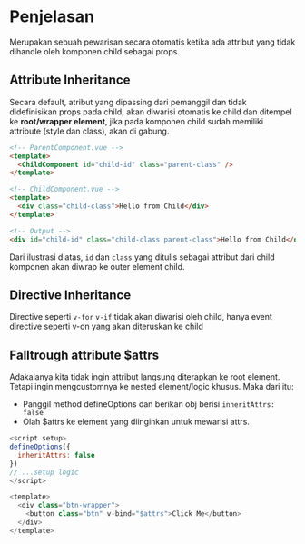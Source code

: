 # Penjelasan

Merupakan sebuah pewarisan secara otomatis ketika ada attribut yang tidak dihandle oleh komponen child sebagai props.

## Attribute Inheritance

Secara default, atribut yang dipassing dari pemanggil dan tidak didefinisikan props pada child, akan diwarisi otomatis ke child dan ditempel ke **root/wrapper element**, jika pada komponen child sudah memiliki attribute (style dan class), akan di gabung.

```HTML
<!-- ParentComponent.vue -->
<template>
  <ChildComponent id="child-id" class="parent-class" />
</template>

<!-- ChildComponent.vue -->
<template>
  <div class="child-class">Hello from Child</div>
</template>

<!-- Output -->
<div id="child-id" class="child-class parent-class">Hello from Child</div>
```

Dari ilustrasi diatas, `id` dan `class` yang ditulis sebagai attribut dari child komponen akan diwrap ke outer element child.

## Directive Inheritance

Directive seperti `v-for` `v-if` tidak akan diwarisi oleh child, hanya event directive seperti v-on yang akan diteruskan ke child

## Falltrough attribute $attrs

Adakalanya kita tidak ingin attribut langsung diterapkan ke root element. Tetapi ingin mengcustomnya ke nested element/logic khusus. Maka dari itu:

- Panggil method defineOptions dan berikan obj berisi `inheritAttrs: false`
- Olah $attrs ke element yang diinginkan untuk mewarisi attrs.

```javascript
<script setup>
defineOptions({
  inheritAttrs: false
})
// ...setup logic
</script>

<template>
  <div class="btn-wrapper">
    <button class="btn" v-bind="$attrs">Click Me</button>
  </div>
</template>
```
